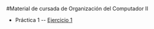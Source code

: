 #Material de cursada de Organización del Computador II

- Práctica 1
-- [Ejercicio 1](Práctica_Assembler_1)
